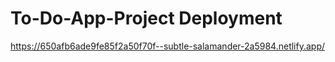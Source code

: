 # To-Do-App-Project Deployment

https://650afb6ade9fe85f2a50f70f--subtle-salamander-2a5984.netlify.app/
